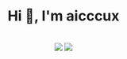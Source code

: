 <h1 align="center">Hi 👋, I'm aicccux</h1>
<div align="center">
<br>
<img align="center" src="https://github-readme-stats.vercel.app/api?username=aicccux&show_icons=true&theme=outrun&line_height=27&rank_icon=github" />
<img align="center" src="https://github-readme-stats.vercel.app/api/top-langs/?username=aicccux&show_icons=true&theme=outrun&langs_count=3" />
<br>
</div>
